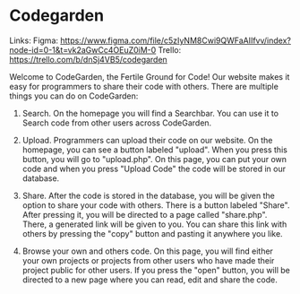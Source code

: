 # Codegarden

Links:
Figma: https://www.figma.com/file/c5zIyNM8Cwi9QWFaAIIfvv/index?node-id=0-1&t=vk2aGwCc4OEuZ0iM-0
Trello: https://trello.com/b/dnSj4VB5/codegarden

Welcome to CodeGarden, the Fertile Ground for Code! Our website makes it easy for programmers to share their code with others. There are multiple things you can do on CodeGarden:

1. Search. On the homepage you will find a Searchbar. You can use it to Search code from other users across CodeGarden. 

2. Upload. Programmers can upload their code on our website. On the homepage, you can see a button labeled "upload". When you press this button, you will go to "upload.php". On this page, you can put your own code and when you press "Upload Code" the code will be stored in our database.

3. Share. After the code is stored in the database, you will be given the option to share your code with others. There is a button labeled "Share". After pressing it, you will be directed to a page called "share.php". There, a generated link will be given to you. You can share this link with others by pressing the "copy" button and pasting it anywhere you like.

4. Browse your own and others code. On this page, you will find either your own projects or projects from other users who have made their project public for other users. If you press the "open" button, you will be directed to a new page where you can read, edit and share the code. 